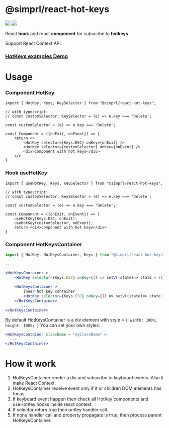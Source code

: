 # @simprl/react-hot-keys

[![](https://img.shields.io/npm/l/@simprl/react-hot-keys.svg?style=flat)](https://github.com/simprl/react-hot-key/blob/main/LICENSE)
[![](https://img.shields.io/npm/v/@simprl/react-hot-keys.svg?style=flat)](https://www.npmjs.com/package/@simprl/react-hot-keys)

React **hook** and react **component** for subscribe to **hotkeys**

Support React Context API.

### [HotKeys examples Demo](https://simprl.github.io/react-hot-key/)

# Usage

### Component HotKey
```tsx
import { HotKey, Keys, KeySelector } from "@simprl/react-hot-keys";

// with typescript:
// const customSelector: KeySelector = (e) => e.key === 'Delete';

const customSelector = (e) => e.key === 'Delete';

const Component = ({onExit, onEvent}) => {
    return <>
        <HotKey selector={Keys.ESC} onKey={onExit} />
        <HotKey selector={customSelector} onKey={onEvent} />
        <div>component with hot keys</div>
    </>
}
```

### Hook useHotKey
```tsx
import { useHotKey, Keys, KeySelector } from "@simprl/react-hot-keys";

// with typescript:
// const customSelector: KeySelector = (e) => e.key === 'Delete';

const customSelector = (e) => e.key === 'Delete';

const Component = ({onExit, onEvent}) => {
    useHotKey(Keys.ESC, onExit);
    useHotKey(customSelector, onEvent);
    return <div>component with hot keys</div>
}
```

### Component HotKeysContainer
```jsx
import { HotKey, HotKeysContainer, Keys } from "@simprl/react-hot-keys";

...

<HotKeysContainer >
    <HotKey selector={Keys.ESC} onKey={() => setV((state)=> state + 1)} />
        ....
    <HotKeysContainer >
        inner hot key container
        <HotKey selector={Keys.ESC} onKey={() => setV((state)=> state + 1)} />
    </HotKeysContainer>
       ....
</HotKeysContainer>
```

By default HotKeysContainer is a div element with style = `{ width: 100%; height: 100%; }`
You can set your own styles:
```jsx
<HotKeysContainer className = "myClassName" >
  ...
</HotKeysContainer>
```
# How it work

1. HotKeysContainer render a div and subscribe to keyboard events. Also it make React Context.
2. HotKeysContainer receive event only if it or children DOM elements has focus.
3. If keyboard event happen then check all HotKey components and useHotKey hooks inside react context.
4. If selector return true then onKey handler call.
5. If none handler call and property propagate is true, then process parent HotKeysContainer.
